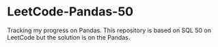 # LeetCode-Pandas-50
Tracking my progress on Pandas. This repository is based on SQL 50 on LeetCode but the solution is on the Pandas.
